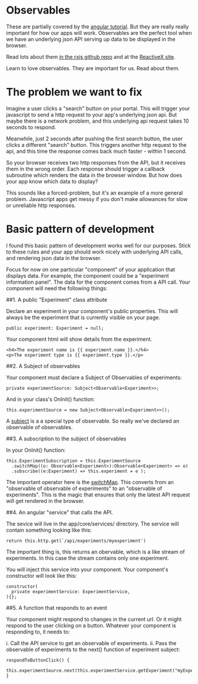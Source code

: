 Observables
==========

These are partially covered by the [angular tutorial](https://angular.io/docs/ts/latest/tutorial/toh-pt6.html#observables). But they are really really important for how our apps will work.
Observables are the perfect tool when we have an underlying json API serving up data to be displayed in the browser.

Read lots about them [in the rxjs github repo](https://github.com/ReactiveX/rxjs) and at the [ReactiveX site](http://reactivex.io/rxjs/).

Learn to love observables. They are important for us. Read about them.

The problem we want to fix
==========================

Imagine a user clicks a "search" button on your portal. This will trigger your javascript to send a http request to your app's underlying json api.  But maybe there is a network problem, and this underlying api request takes 10 seconds to respond.

Meanwhile, just 2 seconds after pushing the first search button, the user clicks a different "search" button. This triggers another http request to the api, and this time the response comes back much faster - within 1 second.

So your browser receives two http responses from the API, but it receives them in the wrong order. Each response should trigger a callback subroutine which renders the data in the browser window. But how does your app know which data to display?

This sounds like a forced-problem, but it's an example of a more general problem.  Javascript apps get messy if you don't make allowances for slow or unreliable http responses.

Basic pattern of development
============================

I found this basic pattern of development works well for our purposes. Stick to these rules and your app should work nicely with underlying API calls, and rendering json data in the browser.

Focus for now on one particular "component" of your application that displays data. For example, the component could be a "experiment information panel".  The data for the component comes from a API call. Your component will need the following things:

##1. A public "Experiment" class attribute

Declare an experiment in your component's public properties. This will always be the experiment that is currently visible on your page.

    public experiment: Experiment = null;

Your component html will show details from the experiment.

    <h4>The experiment name is {{ experiment.name }}.</h4>
    <p>The experiment type is {{ experiment.type }}.</p>

##2. A Subject of observables

Your component must declare a Subject of Observables of experiments:

    private experimentSource: Subject<Observable<Experiment>>;

And in your class's OnInit() function:

    this.experimentSource = new Subject<Observable<Experiment>>();

A [subject](https://github.com/ReactiveX/rxjs/blob/master/doc/subject.md) is a a special type of observable. So really we've declared an observable of observables.

##3. A subscription to the subject of observables

In your OnInit() function:

    this.ExperimentSubscription = this.ExperimentSource
      .switchMap((o: Observable<Experiment>):Observable<Experiment> => o)
      .subscribe((e:Experiment) => this.experiment = e );

The important operator here is the [switchMap](http://reactivex.io/rxjs/class/es6/Observable.js~Observable.html#instance-method-switchMap).
This converts from an "observable of observable of experiments" to an "observable of experiments". This is the magic that ensures that only the latest API request will get rendered in the browser.

##4. An angular "service" that calls the API.

The sevice will live in the app/core/services/ directory.  The service will contain something looking like this:

    return this.http.get(`/api/experiments/myexperiment')

The important thing is, this returns an obervable, which is a like stream of experiments. In this case the stream contains only one experiment.

You will inject this service into your component. Your component's constructor will look like this:

    constructor(
      private experimentService: ExperimentService,
    ){};

##5. A function that responds to an event

Your component might respond to changes in the current url.  Or it might respond to the user clicking on a button.
Whatever your component is responding to, it needs to:

i. Call the API service to get an observable of experiments.
ii. Pass the observable of experiments to the next() function of experiment subject:

    respondToButtonClick() {
      this.experimentSource.next(this.experimentService.getExperiment("myExperiment"));
    }
